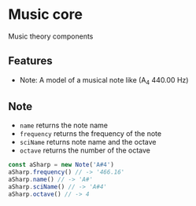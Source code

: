 # Music core

Music theory components

## Features

- Note: A model of a musical note like (A<sub>4</sub> 440.00 Hz)

## Note

* `name` returns the note name
* `frequency` returns the frequency of the note
* `sciName` returns note name and the octave
* `octave` returns the number of the octave

```typescript
const aSharp = new Note('A#4')
aSharp.frequency() // -> '466.16'
aSharp.name() // -> 'A#'
aSharp.sciName() // -> 'A#4'
aSharp.octave() // -> 4
```
